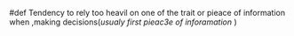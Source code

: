 #def
Tendency to rely too heavil on one of the trait or pieace of information when ,making decisions(*usualy first pieac3e of inforamation* )